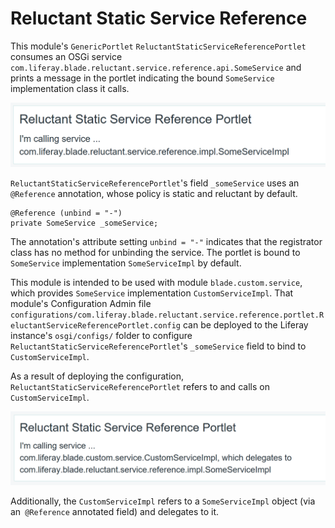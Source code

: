 # Reluctant Static Service Reference

This module's `GenericPortlet` `ReluctantStaticServiceReferencePortlet` consumes
an OSGi service `com.liferay.blade.reluctant.service.reference.api.SomeService` and prints a message in the portlet indicating the
bound `SomeService` implementation class it calls.

![The portlet calls on `SomeService` implementation `SomeServiceImpl`, by default.](images/using-default-service-impl.png)

`ReluctantStaticServiceReferencePortlet`'s field `_someService` uses an
`@Reference` annotation, whose policy is static and reluctant by default.

    @Reference (unbind = "-")
    private SomeService _someService;

The annotation's attribute setting `unbind = "-"` indicates that the registrator
class has no method for unbinding the service. The portlet is bound to
`SomeService` implementation `SomeServiceImpl` by default.

This module is intended to be used with module `blade.custom.service`, which provides
`SomeService` implementation `CustomServiceImpl`. That module's Configuration
Admin file
`configurations/com.liferay.blade.reluctant.service.reference.portlet.ReluctantServiceReferencePortlet.config`
can be deployed to the Liferay instance's `osgi/configs/` folder to configure
`ReluctantStaticServiceReferencePortlet`'s `_someService` field to bind to
`CustomServiceImpl`.

As a result of deploying the configuration,
`ReluctantStaticServiceReferencePortlet` refers to and calls on
`CustomServiceImpl`.

![Deploying the Configuration Admin file binds the portlet's `SomeService` reference to `CustomServiceImpl`.](images/using-custom-service-impl.png)

Additionally, the `CustomServiceImpl` refers to a `SomeServiceImpl` object (via
an` @Reference` annotated field) and delegates to it.